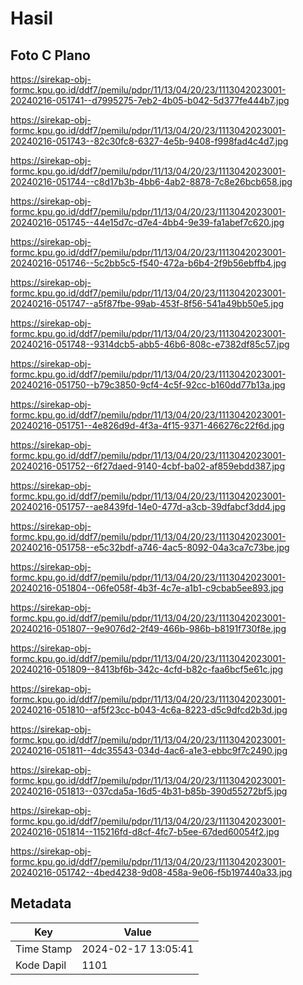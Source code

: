 # Hasil

## Foto C Plano

https://sirekap-obj-formc.kpu.go.id/ddf7/pemilu/pdpr/11/13/04/20/23/1113042023001-20240216-051741--d7995275-7eb2-4b05-b042-5d377fe444b7.jpg

https://sirekap-obj-formc.kpu.go.id/ddf7/pemilu/pdpr/11/13/04/20/23/1113042023001-20240216-051743--82c30fc8-6327-4e5b-9408-f998fad4c4d7.jpg

https://sirekap-obj-formc.kpu.go.id/ddf7/pemilu/pdpr/11/13/04/20/23/1113042023001-20240216-051744--c8d17b3b-4bb6-4ab2-8878-7c8e26bcb658.jpg

https://sirekap-obj-formc.kpu.go.id/ddf7/pemilu/pdpr/11/13/04/20/23/1113042023001-20240216-051745--44e15d7c-d7e4-4bb4-9e39-fa1abef7c620.jpg

https://sirekap-obj-formc.kpu.go.id/ddf7/pemilu/pdpr/11/13/04/20/23/1113042023001-20240216-051746--5c2bb5c5-f540-472a-b6b4-2f9b56ebffb4.jpg

https://sirekap-obj-formc.kpu.go.id/ddf7/pemilu/pdpr/11/13/04/20/23/1113042023001-20240216-051747--a5f87fbe-99ab-453f-8f56-541a49bb50e5.jpg

https://sirekap-obj-formc.kpu.go.id/ddf7/pemilu/pdpr/11/13/04/20/23/1113042023001-20240216-051748--9314dcb5-abb5-46b6-808c-e7382df85c57.jpg

https://sirekap-obj-formc.kpu.go.id/ddf7/pemilu/pdpr/11/13/04/20/23/1113042023001-20240216-051750--b79c3850-9cf4-4c5f-92cc-b160dd77b13a.jpg

https://sirekap-obj-formc.kpu.go.id/ddf7/pemilu/pdpr/11/13/04/20/23/1113042023001-20240216-051751--4e826d9d-4f3a-4f15-9371-466276c22f6d.jpg

https://sirekap-obj-formc.kpu.go.id/ddf7/pemilu/pdpr/11/13/04/20/23/1113042023001-20240216-051752--6f27daed-9140-4cbf-ba02-af859ebdd387.jpg

https://sirekap-obj-formc.kpu.go.id/ddf7/pemilu/pdpr/11/13/04/20/23/1113042023001-20240216-051757--ae8439fd-14e0-477d-a3cb-39dfabcf3dd4.jpg

https://sirekap-obj-formc.kpu.go.id/ddf7/pemilu/pdpr/11/13/04/20/23/1113042023001-20240216-051758--e5c32bdf-a746-4ac5-8092-04a3ca7c73be.jpg

https://sirekap-obj-formc.kpu.go.id/ddf7/pemilu/pdpr/11/13/04/20/23/1113042023001-20240216-051804--06fe058f-4b3f-4c7e-a1b1-c9cbab5ee893.jpg

https://sirekap-obj-formc.kpu.go.id/ddf7/pemilu/pdpr/11/13/04/20/23/1113042023001-20240216-051807--9e9076d2-2f49-466b-986b-b8191f730f8e.jpg

https://sirekap-obj-formc.kpu.go.id/ddf7/pemilu/pdpr/11/13/04/20/23/1113042023001-20240216-051809--8413bf6b-342c-4cfd-b82c-faa6bcf5e61c.jpg

https://sirekap-obj-formc.kpu.go.id/ddf7/pemilu/pdpr/11/13/04/20/23/1113042023001-20240216-051810--af5f23cc-b043-4c6a-8223-d5c9dfcd2b3d.jpg

https://sirekap-obj-formc.kpu.go.id/ddf7/pemilu/pdpr/11/13/04/20/23/1113042023001-20240216-051811--4dc35543-034d-4ac6-a1e3-ebbc9f7c2490.jpg

https://sirekap-obj-formc.kpu.go.id/ddf7/pemilu/pdpr/11/13/04/20/23/1113042023001-20240216-051813--037cda5a-16d5-4b31-b85b-390d55272bf5.jpg

https://sirekap-obj-formc.kpu.go.id/ddf7/pemilu/pdpr/11/13/04/20/23/1113042023001-20240216-051814--115216fd-d8cf-4fc7-b5ee-67ded60054f2.jpg

https://sirekap-obj-formc.kpu.go.id/ddf7/pemilu/pdpr/11/13/04/20/23/1113042023001-20240216-051742--4bed4238-9d08-458a-9e06-f5b197440a33.jpg


## Metadata

| Key        | Value               |
| ---------- | ------------------- |
| Time Stamp | 2024-02-17 13:05:41 |
| Kode Dapil | 1101                |



